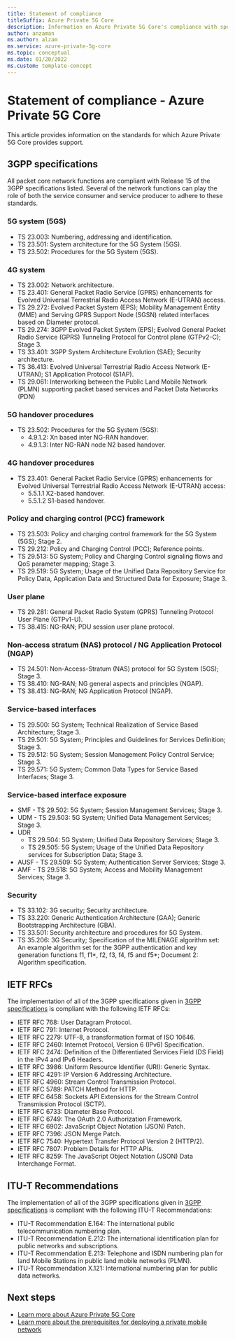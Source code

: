 ```yaml
---
title: Statement of compliance
titleSuffix: Azure Private 5G Core
description: Information on Azure Private 5G Core's compliance with specifications. 
author: anzaman
ms.author: alzam
ms.service: azure-private-5g-core
ms.topic: conceptual 
ms.date: 01/20/2022
ms.custom: template-concept
---
```


# Statement of compliance - Azure Private 5G Core

This article provides information on the standards for which Azure Private 5G Core provides support.

## 3GPP specifications

All packet core network functions are compliant with Release 15 of the 3GPP specifications listed. Several of the network functions can play the role of both the service consumer and service producer to adhere to these standards.

### 5G system (5GS)

- TS 23.003: Numbering, addressing and identification.
- TS 23.501: System architecture for the 5G System (5GS).
- TS 23.502: Procedures for the 5G System (5GS).

### 4G system

- TS 23.002: Network architecture.
- TS 23.401: General Packet Radio Service (GPRS) enhancements for Evolved Universal Terrestrial Radio Access Network (E-UTRAN) access.
- TS 29.272: Evolved Packet System (EPS); Mobility Management Entity (MME) and Serving GPRS Support Node (SGSN) related interfaces based on Diameter protocol.
- TS 29.274: 3GPP Evolved Packet System (EPS); Evolved General Packet Radio Service (GPRS) Tunneling Protocol for Control plane (GTPv2-C); Stage 3.
- TS 33.401: 3GPP System Architecture Evolution (SAE); Security architecture.
- TS 36.413: Evolved Universal Terrestrial Radio Access Network (E-UTRAN); S1 Application Protocol (S1AP).
- TS 29.061: Interworking between the Public Land Mobile Network (PLMN) supporting packet based services and Packet Data Networks (PDN)

### 5G handover procedures

- TS 23.502: Procedures for the 5G System (5GS):
  - 4.9.1.2: Xn based inter NG-RAN handover.
  - 4.9.1.3: Inter NG-RAN node N2 based handover.

### 4G handover procedures

- TS 23.401: General Packet Radio Service (GPRS) enhancements for Evolved Universal Terrestrial Radio Access Network (E-UTRAN) access: 
  - 5.5.1.1 X2-based handover.
  - 5.5.1.2 S1-based handover.

### Policy and charging control (PCC) framework

- TS 23.503: Policy and charging control framework for the 5G System (5GS); Stage 2.
- TS 29.212: Policy and Charging Control (PCC); Reference points.
- TS 29.513: 5G System; Policy and Charging Control signaling flows and QoS parameter mapping; Stage 3.
- TS 29.519: 5G System; Usage of the Unified Data Repository Service for Policy Data, Application Data and Structured Data for Exposure; Stage 3.

### User plane

- TS 29.281: General Packet Radio System (GPRS) Tunneling Protocol User Plane (GTPv1-U).
- TS 38.415: NG-RAN; PDU session user plane protocol.

### Non-access stratum (NAS) protocol / NG Application Protocol (NGAP)

- TS 24.501: Non-Access-Stratum (NAS) protocol for 5G System (5GS); Stage 3.
- TS 38.410: NG-RAN; NG general aspects and principles (NGAP).
- TS 38.413: NG-RAN; NG Application Protocol (NGAP).

### Service-based interfaces

- TS 29.500: 5G System; Technical Realization of Service Based Architecture; Stage 3.
- TS 29.501: 5G System; Principles and Guidelines for Services Definition; Stage 3.
- TS 29.512: 5G System; Session Management Policy Control Service; Stage 3.
- TS 29.571: 5G System; Common Data Types for Service Based Interfaces; Stage 3.

### Service-based interface exposure

- SMF - TS 29.502: 5G System; Session Management Services; Stage 3.
- UDM - TS 29.503: 5G System; Unified Data Management Services; Stage 3.
- UDR
  - TS 29.504: 5G System; Unified Data Repository Services; Stage 3.
  - TS 29.505: 5G System; Usage of the Unified Data Repository services for Subscription Data; Stage 3.
- AUSF - TS 29.509: 5G System; Authentication Server Services; Stage 3.
- AMF - TS 29.518: 5G System; Access and Mobility Management Services; Stage 3.

### Security

- TS 33.102: 3G security; Security architecture.
- TS 33.220: Generic Authentication Architecture (GAA); Generic Bootstrapping Architecture (GBA).
- TS 33.501: Security architecture and procedures for 5G System.
- TS 35.206: 3G Security; Specification of the MILENAGE algorithm set: An example algorithm set for the 3GPP authentication and key generation functions f1, f1*, f2, f3, f4, f5 and f5*; Document 2: Algorithm specification.

## IETF RFCs

The implementation of all of the 3GPP specifications given in [3GPP specifications](#3gpp-specifications) is compliant with the following IETF RFCs:

- IETF RFC 768: User Datagram Protocol.
- IETF RFC 791: Internet Protocol.
- IETF RFC 2279: UTF-8, a transformation format of ISO 10646.
- IETF RFC 2460: Internet Protocol, Version 6 (IPv6) Specification.
- IETF RFC 2474: Definition of the Differentiated Services Field (DS Field) in the IPv4 and IPv6 Headers.
- IETF RFC 3986: Uniform Resource Identifier (URI): Generic Syntax.
- IETF RFC 4291: IP Version 6 Addressing Architecture.
- IETF RFC 4960: Stream Control Transmission Protocol.
- IETF RFC 5789: PATCH Method for HTTP.
- IETF RFC 6458: Sockets API Extensions for the Stream Control Transmission Protocol (SCTP).
- IETF RFC 6733: Diameter Base Protocol.
- IETF RFC 6749: The OAuth 2.0 Authorization Framework.
- IETF RFC 6902: JavaScript Object Notation (JSON) Patch.
- IETF RFC 7396: JSON Merge Patch.
- IETF RFC 7540: Hypertext Transfer Protocol Version 2 (HTTP/2).
- IETF RFC 7807: Problem Details for HTTP APIs.
- IETF RFC 8259: The JavaScript Object Notation (JSON) Data Interchange Format.

## ITU-T Recommendations

The implementation of all of the 3GPP specifications given in [3GPP specifications](#3gpp-specifications) is compliant with the following ITU-T Recommendations:

- ITU-T Recommendation E.164: The international public telecommunication numbering plan.
- ITU-T Recommendation E.212: The international identification plan for public networks and subscriptions.
- ITU-T Recommendation E.213: Telephone and ISDN numbering plan for land Mobile Stations in public land mobile networks (PLMN).
- ITU-T Recommendation X.121: International numbering plan for public data networks.

## Next steps

- [Learn more about Azure Private 5G Core](private-5g-core-overview.md)
- [Learn more about the prerequisites for deploying a private mobile network](complete-private-mobile-network-prerequisites.md)

